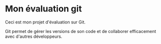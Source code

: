 # Mon évaluation git

Ceci est mon projet d'évaluation sur Git.

Git permet de gérer les versions de son code et de collaborer efficacement avec d'autres développeurs.
